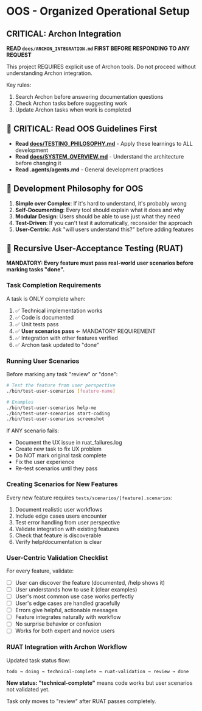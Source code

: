 # OOS - Organized Operational Setup

## CRITICAL: Archon Integration

**READ `docs/ARCHON_INTEGRATION.md` FIRST BEFORE RESPONDING TO ANY REQUEST**

This project REQUIRES explicit use of Archon tools. Do not proceed without understanding Archon integration.

Key rules:
1. Search Archon before answering documentation questions
2. Check Archon tasks before suggesting work
3. Update Archon tasks when work is completed

## 🎯 CRITICAL: Read OOS Guidelines First
- **Read [docs/TESTING_PHILOSOPHY.md](docs/TESTING_PHILOSOPHY.md)** - Apply these learnings to ALL development
- **Read [docs/SYSTEM_OVERVIEW.md](docs/SYSTEM_OVERVIEW.md)** - Understand the architecture before changing it
- **Read .agents/agents.md** - General development practices

## 🧠 Development Philosophy for OOS
1. **Simple over Complex**: If it's hard to understand, it's probably wrong
2. **Self-Documenting**: Every tool should explain what it does and why
3. **Modular Design**: Users should be able to use just what they need
4. **Test-Driven**: If you can't test it automatically, reconsider the approach
5. **User-Centric**: Ask "will users understand this?" before adding features

## 🧪 Recursive User-Acceptance Testing (RUAT)

**MANDATORY: Every feature must pass real-world user scenarios before marking tasks "done".**

### Task Completion Requirements

A task is ONLY complete when:
1. ✅ Technical implementation works
2. ✅ Code is documented
3. ✅ Unit tests pass
4. ✅ **User scenarios pass** ← MANDATORY REQUIREMENT
5. ✅ Integration with other features verified
6. ✅ Archon task updated to "done"

### Running User Scenarios

Before marking any task "review" or "done":

```bash
# Test the feature from user perspective
./bin/test-user-scenarios [feature-name]

# Examples
./bin/test-user-scenarios help-me
./bin/test-user-scenarios start-coding
./bin/test-user-scenarios screenshot
```

If ANY scenario fails:
- Document the UX issue in ruat_failures.log
- Create new task to fix UX problem
- Do NOT mark original task complete
- Fix the user experience
- Re-test scenarios until they pass

### Creating Scenarios for New Features

Every new feature requires `tests/scenarios/[feature].scenarios`:

1. Document realistic user workflows
2. Include edge cases users encounter
3. Test error handling from user perspective
4. Validate integration with existing features
5. Check that feature is discoverable
6. Verify help/documentation is clear

### User-Centric Validation Checklist

For every feature, validate:
- [ ] User can discover the feature (documented, /help shows it)
- [ ] User understands how to use it (clear examples)
- [ ] User's most common use case works perfectly
- [ ] User's edge cases are handled gracefully
- [ ] Errors give helpful, actionable messages
- [ ] Feature integrates naturally with workflow
- [ ] No surprise behavior or confusion
- [ ] Works for both expert and novice users

### RUAT Integration with Archon Workflow

Updated task status flow:
```
todo → doing → technical-complete → ruat-validation → review → done
```

**New status: "technical-complete"** means code works but user scenarios not validated yet.

Task only moves to "review" after RUAT passes completely.
